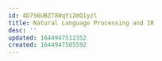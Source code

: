```yaml
---
id: 4D7S6UBZT8WqYiZmQ1yzl
title: Natural Language Processing and IR
desc: ''
updated: 1644947512352
created: 1644947505592
---
```




